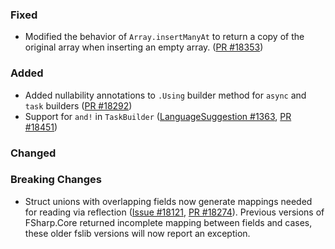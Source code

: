 ### Fixed
* Modified the behavior of `Array.insertManyAt` to return a copy of the original array when inserting an empty array. ([PR #18353](https://github.com/dotnet/fsharp/pull/18353))

### Added
* Added nullability annotations to `.Using` builder method for `async` and `task` builders ([PR #18292](https://github.com/dotnet/fsharp/pull/18292))
* Support for `and!` in `TaskBuilder` ([LanguageSuggestion #1363](https://github.com/fsharp/fslang-suggestions/issues/1363), [PR #18451](https://github.com/dotnet/fsharp/pull/18451))

### Changed

### Breaking Changes
* Struct unions with overlapping fields now generate mappings needed for reading via reflection ([Issue #18121](https://github.com/dotnet/fsharp/issues/17797), [PR #18274](https://github.com/dotnet/fsharp/pull/18274)). Previous versions of FSharp.Core returned incomplete mapping between fields and cases, these older fslib versions will now report an exception.

